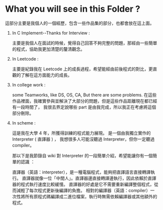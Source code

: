 # What you will see in this Folder ?

這部分主要是我個人的一個經歷，包含一些作品集的部分，也都會放在這上面。

1. In C Implement--Thanks for Interview :
  
   主要是我個人在面試的時候，覺得自己回答不夠完整的問題，那經由一些簡單的程式，協助我更加清楚的釐清觀念。
  
2. In Leetcode :
  
   主要是紀錄我在 Leetcode 上的成長過程，希望能經由前後程式的對比，更直觀的了解在這方面能力的成長。

3. In college work :

   some Teamworks, like DS, OS, CA, But there are some problems.
   在這些作品裡面，我確實參與並解決了大部分的問題，但是這些作品距離現在都已經有一段時間了，
   我很去界定說哪些 part 是由我完成，所以我正在考慮將這個部分刪除。
  
4. In scheme :
   
   這是我在大學 4 年，所獲得訓練的程式能力展現。
   是一個由我獨立實作的 Interpreter ( 直譯器 ) ，
   我想很多人可能沒聽過 Interpreter，但你一定聽過 compiler。
   
   那以下是我節錄自 wiki 對 Interpreter 的一段簡單介紹，希望能讓你有一個簡單的認識 ：

   直譯器（英語：interpreter），是一種電腦程式，能夠把直譯語言直接轉譯執行。
   直譯器就像一位「中間人」。直譯器邊直接轉譯邊執行，因此依賴於直譯器的程式執行速度比較緩慢。
   直譯器的好處是它不需要重新編譯整個程式，從而減輕了每次程式更新後編譯的負擔。
   相對的編譯器（英語：compiler）一次性將所有原程式碼編譯成二進位檔案，執行時無需依賴編譯器或其他額外的程式。



